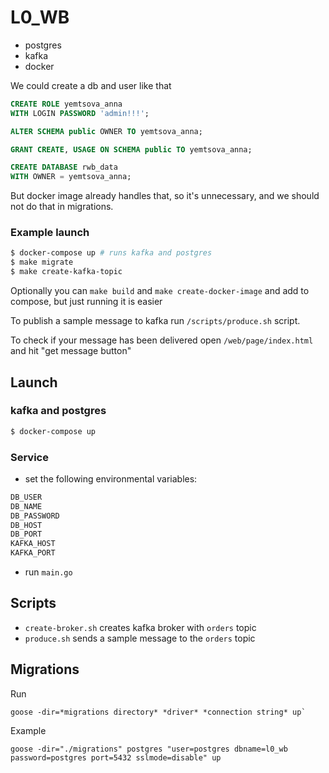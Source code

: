 # L0_WB
- postgres
- kafka
- docker

We could create a db and user like that
```sql
CREATE ROLE yemtsova_anna
WITH LOGIN PASSWORD 'admin!!!';

ALTER SCHEMA public OWNER TO yemtsova_anna;

GRANT CREATE, USAGE ON SCHEMA public TO yemtsova_anna;

CREATE DATABASE rwb_data
WITH OWNER = yemtsova_anna;
```
But docker image already handles that, so it's unnecessary, and we should not do that in migrations.

### Example launch
```bash
$ docker-compose up # runs kafka and postgres
$ make migrate
$ make create-kafka-topic
```

Optionally you can `make build` and `make create-docker-image` and add to compose, but just running it is easier

To publish a sample message to kafka run `/scripts/produce.sh` script.

To check if your message has been delivered open `/web/page/index.html` and hit "get message button"


## Launch

### kafka and postgres
```bash
$ docker-compose up
```

### Service
- set the following environmental variables:
```bash
DB_USER
DB_NAME
DB_PASSWORD
DB_HOST
DB_PORT
KAFKA_HOST
KAFKA_PORT
```

- run `main.go`

## Scripts

- `create-broker.sh` creates kafka broker  with `orders` topic
- `produce.sh` sends a sample message to the `orders` topic

## Migrations

Run
```
goose -dir=*migrations directory* *driver* *connection string* up`
```
Example
```
goose -dir="./migrations" postgres "user=postgres dbname=l0_wb password=postgres port=5432 sslmode=disable" up
```